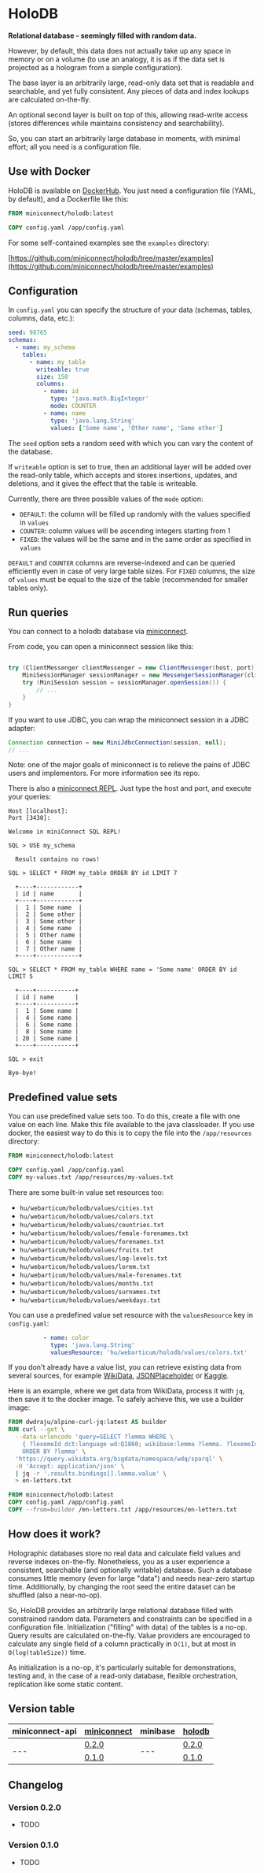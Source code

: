 # HoloDB

**Relational database - seemingly filled with random data.**

However, by default, this data does not actually take up any space in memory or on a volume
(to use an analogy, it is as if the data set is projected as a hologram from a simple configuration).

The base layer is an arbitrarily large, read-only data set that is readable and searchable, and yet fully consistent.
Any pieces of data and index lookups are calculated on-the-fly.

An optional second layer is built on top of this, allowing read-write access
(stores differences while maintains consistency and searchability).

So, you can start an arbitrarily large database in moments, with minimal effort;
all you need is a configuration file.

## Use with Docker

HoloDB is available on [DockerHub](https://hub.docker.com/r/miniconnect/holodb).
You just need a configuration file (YAML, by default), and a Dockerfile like this:

```dockerfile
FROM miniconnect/holodb:latest

COPY config.yaml /app/config.yaml
```

For some self-contained examples see the `examples` directory:

[https://github.com/miniconnect/holodb/tree/master/examples](https://github.com/miniconnect/holodb/tree/master/examples)

## Configuration

In `config.yaml` you can specify the structure of your data (schemas, tables, columns, data, etc.):

```yaml
seed: 98765
schemas:
  - name: my_schema
    tables:
      - name: my_table
        writeable: true
        size: 150
        columns:
          - name: id
            type: 'java.math.BigInteger'
            mode: COUNTER
          - name: name
            type: 'java.lang.String'
            values: ['Some name', 'Other name', 'Some other']
```

The `seed` option sets a random seed with which you can vary the content of the database.

If `writeable` option is set to true, then an additional layer
will be added over the read-only table,
which accepts and stores insertions, updates, and deletions,
and it gives the effect that the table is writeable.

Currently, there are three possible values of the `mode` option:

- `DEFAULT`: the column will be filled up randomly with the values specified in `values`
- `COUNTER`: column values will be ascending integers starting from 1
- `FIXED`: the values will be the same and in the same order as specified in `values`

`DEFAULT` and `COUNTER` columns are reverse-indexed
and can be queried efficiently even in case of very large table sizes.
For `FIXED` columns, the size of `values` must be equal to the size of the table
(recommended for smaller tables only).

## Run queries

You can connect to a holodb database via [miniconnect](https://github.com/miniconnect/miniconnect).

From code, you can open a miniconnect session like this:

```java

try (ClientMessenger clientMessenger = new ClientMessenger(host, port)) {
    MiniSessionManager sessionManager = new MessengerSessionManager(clientMessenger);
    try (MiniSession session = sessionManager.openSession()) {
        // ...
    }
}
```

If you want to use JDBC, you can wrap the miniconnect session in a JDBC adapter:

```java
Connection connection = new MiniJdbcConnection(session, null);
// ...
```

Note: one of the major goals of miniconnect is
to relieve the pains of JDBC users and implementors.
For more information see its repo.

There is also a
[miniconnect REPL](https://github.com/miniconnect/miniconnect/tree/master/projects/repl).
Just type the host and port, and execute your queries:

```
Host [localhost]: 
Port [3430]: 

Welcome in miniConnect SQL REPL!

SQL > USE my_schema

  Result contains no rows!

SQL > SELECT * FROM my_table ORDER BY id LIMIT 7

  +----+------------+
  | id | name       |
  +----+------------+
  |  1 | Some name  |
  |  2 | Some other |
  |  3 | Some other |
  |  4 | Some name  |
  |  5 | Other name |
  |  6 | Some name  |
  |  7 | Other name |
  +----+------------+

SQL > SELECT * FROM my_table WHERE name = 'Some name' ORDER BY id LIMIT 5

  +----+-----------+
  | id | name      |
  +----+-----------+
  |  1 | Some name |
  |  4 | Some name |
  |  6 | Some name |
  |  8 | Some name |
  | 20 | Some name |
  +----+-----------+

SQL > exit

Bye-bye!
```

## Predefined value sets

You can use predefined value sets too.
To do this, create a file with one value on each line.
Make this file available to the java classloader.
If you use docker, the easiest way to do this is to copy the file into the `/app/resources` directory:

```dockerfile
FROM miniconnect/holodb:latest

COPY config.yaml /app/config.yaml
COPY my-values.txt /app/resources/my-values.txt
```

There are some built-in value set resources too:

- `hu/webarticum/holodb/values/cities.txt`
- `hu/webarticum/holodb/values/colors.txt`
- `hu/webarticum/holodb/values/countries.txt`
- `hu/webarticum/holodb/values/female-forenames.txt`
- `hu/webarticum/holodb/values/forenames.txt`
- `hu/webarticum/holodb/values/fruits.txt`
- `hu/webarticum/holodb/values/log-levels.txt`
- `hu/webarticum/holodb/values/lorem.txt`
- `hu/webarticum/holodb/values/male-forenames.txt`
- `hu/webarticum/holodb/values/months.txt`
- `hu/webarticum/holodb/values/surnames.txt`
- `hu/webarticum/holodb/values/weekdays.txt`

You can use a predefined value set resource with the `valuesResource` key in `config.yaml`:

```yaml
          - name: color
            type: 'java.lang.String'
            valuesResource: 'hu/webarticum/holodb/values/colors.txt'
```

If you don't already have a value list, you can retrieve existing data from several sources,
for example [WikiData](https://www.wikidata.org/),
[JSONPlaceholder](https://jsonplaceholder.typicode.com/)
or [Kaggle](https://www.kaggle.com/).

Here is an example, where we get data from WikiData, process it with `jq`, then save it to the docker image.
To safely achieve this, we use a builder image:

```dockerfile
FROM dwdraju/alpine-curl-jq:latest AS builder
RUN curl --get \
  --data-urlencode 'query=SELECT ?lemma WHERE \
    { ?lexemeId dct:language wd:Q1860; wikibase:lemma ?lemma. ?lexemeId wikibase:lexicalCategory wd:Q9788 } \
    ORDER BY ?lemma' \
  'https://query.wikidata.org/bigdata/namespace/wdq/sparql' \
  -H 'Accept: application/json' \
  | jq -r '.results.bindings[].lemma.value' \
  > en-letters.txt

FROM miniconnect/holodb:latest
COPY config.yaml /app/config.yaml
COPY --from=builder /en-letters.txt /app/resources/en-letters.txt
```

## How does it work?

Holographic databases store no real data and calculate field values and reverse indexes on-the-fly.
Nonetheless, you as a user experience a consistent, searchable (and optionally writable) database.
Such a database consumes little memory (even for large "data") and needs near-zero startup time.
Additionally, by changing the root seed the entire dataset can be shuffled (also a near-no-op).

So, HoloDB provides an arbitrarily large relational database filled with constrained random data.
Parameters and constraints can be specified in a configuration file.
Initialization ("filling" with data) of the tables is a no-op.
Query results are calculated on-the-fly.
Value providers are encouraged to calculate any single field of a column
practically in `O(1)`, but at most in `O(log(tableSize))` time.

As initialization is a no-op, it's particularly suitable for demonstrations, testing
and, in the case of a read-only database,
flexible orchestration, replication like some static content.

## Version table

<table>
  <thead>
    <tr>
      <th>
        miniconnect-api
      </th>
      <th>
        <a href="https://github.com/miniconnect/miniconnect">miniconnect</a>
      </th>
      <th>
        minibase
      </th>
      <th>
        <a href="https://github.com/miniconnect/holodb">holodb</a>
      </th>
    </tr>
  </thead>
  <tbody>
    <tr>
      <td rowspan="2">---</td>
      <td><a href="https://github.com/miniconnect/miniconnect#version-020">0.2.0</a></td>
      <td rowspan="2">---</td>
      <td><a href="#version-020">0.2.0</a></td>
    </tr>
    <tr>
      <td><a href="https://github.com/miniconnect/miniconnect#version-010">0.1.0</a></td>
      <td><a href="#version-010">0.1.0</a></td>
    </tr>
  </tbody>
</table>

## Changelog

### Version 0.2.0

- TODO

### Version 0.1.0

- TODO
